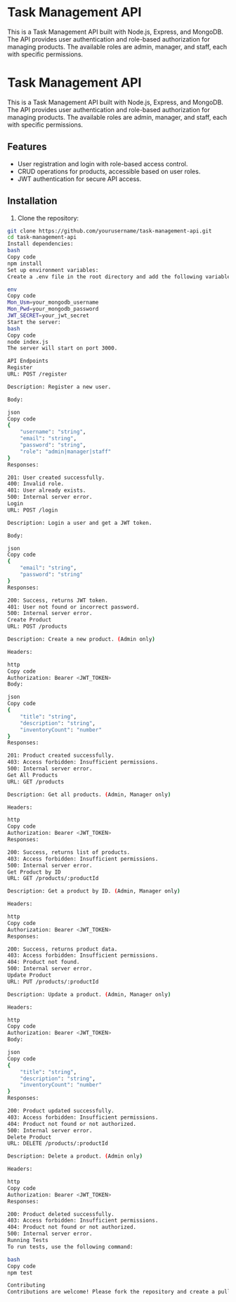 # Task Management API

This is a Task Management API built with Node.js, Express, and MongoDB. The API provides user authentication and role-based authorization for managing products. The available roles are admin, manager, and staff, each with specific permissions.

# Task Management API

This is a Task Management API built with Node.js, Express, and MongoDB. The API provides user authentication and role-based authorization for managing products. The available roles are admin, manager, and staff, each with specific permissions.

## Features

- User registration and login with role-based access control.
- CRUD operations for products, accessible based on user roles.
- JWT authentication for secure API access.

## Installation

1. Clone the repository:

```bash
git clone https://github.com/yourusername/task-management-api.git
cd task-management-api
Install dependencies:
bash
Copy code
npm install
Set up environment variables:
Create a .env file in the root directory and add the following variables:

env
Copy code
Mon_Usm=your_mongodb_username
Mon_Pwd=your_mongodb_password
JWT_SECRET=your_jwt_secret
Start the server:
bash
Copy code
node index.js
The server will start on port 3000.

API Endpoints
Register
URL: POST /register

Description: Register a new user.

Body:

json
Copy code
{
    "username": "string",
    "email": "string",
    "password": "string",
    "role": "admin|manager|staff"
}
Responses:

201: User created successfully.
400: Invalid role.
401: User already exists.
500: Internal server error.
Login
URL: POST /login

Description: Login a user and get a JWT token.

Body:

json
Copy code
{
    "email": "string",
    "password": "string"
}
Responses:

200: Success, returns JWT token.
401: User not found or incorrect password.
500: Internal server error.
Create Product
URL: POST /products

Description: Create a new product. (Admin only)

Headers:

http
Copy code
Authorization: Bearer <JWT_TOKEN>
Body:

json
Copy code
{
    "title": "string",
    "description": "string",
    "inventoryCount": "number"
}
Responses:

201: Product created successfully.
403: Access forbidden: Insufficient permissions.
500: Internal server error.
Get All Products
URL: GET /products

Description: Get all products. (Admin, Manager only)

Headers:

http
Copy code
Authorization: Bearer <JWT_TOKEN>
Responses:

200: Success, returns list of products.
403: Access forbidden: Insufficient permissions.
500: Internal server error.
Get Product by ID
URL: GET /products/:productId

Description: Get a product by ID. (Admin, Manager only)

Headers:

http
Copy code
Authorization: Bearer <JWT_TOKEN>
Responses:

200: Success, returns product data.
403: Access forbidden: Insufficient permissions.
404: Product not found.
500: Internal server error.
Update Product
URL: PUT /products/:productId

Description: Update a product. (Admin, Manager only)

Headers:

http
Copy code
Authorization: Bearer <JWT_TOKEN>
Body:

json
Copy code
{
    "title": "string",
    "description": "string",
    "inventoryCount": "number"
}
Responses:

200: Product updated successfully.
403: Access forbidden: Insufficient permissions.
404: Product not found or not authorized.
500: Internal server error.
Delete Product
URL: DELETE /products/:productId

Description: Delete a product. (Admin only)

Headers:

http
Copy code
Authorization: Bearer <JWT_TOKEN>
Responses:

200: Product deleted successfully.
403: Access forbidden: Insufficient permissions.
404: Product not found or not authorized.
500: Internal server error.
Running Tests
To run tests, use the following command:

bash
Copy code
npm test

Contributing
Contributions are welcome! Please fork the repository and create a pull request.
